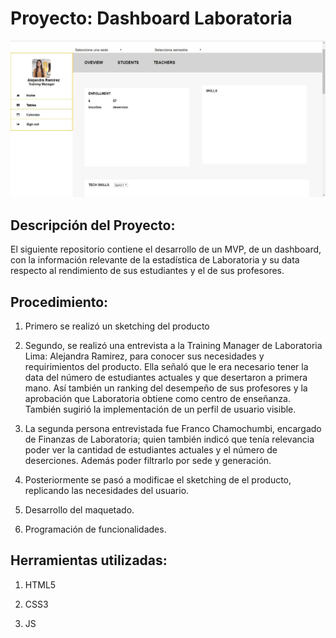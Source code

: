 # Proyecto: Dashboard Laboratoria

![Dashboard](assets/images/mvp.jpg)

## Descripción del Proyecto:

El siguiente repositorio contiene el desarrollo de un MVP, de un dashboard, con la información relevante de la estadística de Laboratoria y su data respecto al rendimiento de sus estudiantes y el de sus profesores.

## Procedimiento:

1. Primero se realizó un sketching del producto

2. Segundo, se realizó una entrevista a la Training Manager de Laboratoria Lima: Alejandra Ramirez, para conocer sus necesidades y requirimientos del producto.
Ella señaló que le era necesario tener la data del número de estudiantes actuales y que desertaron a primera mano. Así también un ranking del desempeño de sus profesores y la aprobación que Laboratoria obtiene como centro de enseñanza. También sugirió la implementación de un perfil de usuario visible.

3. La segunda persona entrevistada fue Franco Chamochumbi, encargado de Finanzas de Laboratoria; quien también indicó que tenía relevancia poder ver la cantidad de estudiantes actuales y el número de deserciones. Además poder filtrarlo por sede y generación.

4. Posteriormente se pasó a modificae el sketching de el producto, replicando las necesidades del usuario.

5. Desarrollo del maquetado.

6. Programación de funcionalidades.


## Herramientas utilizadas:

1. HTML5

2. CSS3

3. JS
